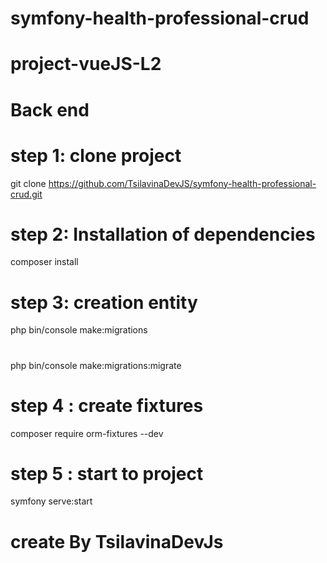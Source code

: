 # symfony-health-professional-crud

# project-vueJS-L2

# Back end

# step 1: clone project

git clone https://github.com/TsilavinaDevJS/symfony-health-professional-crud.git

# step 2: Installation of dependencies

composer install

# step 3: creation entity

php bin/console make:migrations

#

php bin/console make:migrations:migrate

# step 4 : create fixtures

composer require orm-fixtures --dev

# step 5 : start to project

symfony serve:start

# create By TsilavinaDevJs
